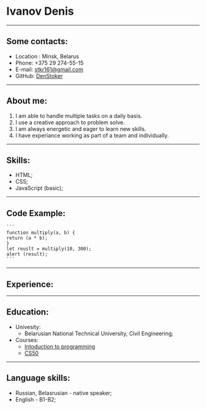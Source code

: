  # Ivanov Denis
------------------------------------------------------------------------------------------
 ## Some contacts:
   * Location : Minsk, Belarus
   * Phone: +375 29 274-55-15
   * E-mail: stkr161@gmail.com
   * GitHub: [DenStoker](https://github.com/DenStoker)
-----------------------------------------------------------------  
 ## About me:
   1. I am able to handle multiple tasks on a daily basis.
   2. I use a creative approach to problem solve.
   3. I am always energetic and eager to learn new skills.
   4. I have experiance working as part of a team and individually.
-----------------------------------------------------------------------
 ## Skills: 
   * HTML;
   * CSS;
   * JavaScript (basic);
------------------------------------------------------------------------
 ## Code Example:
    ```
    function multiply(a, b) {
    return (a * b);
    }
    let reuslt = multiply(10, 300);
    alert (result);
    ```
-------------------------------------------------------------------------------
 ## Experience:

---------------------------------------------------------------------------------
 ## Education:
   * Univesity: 
     - Belarusian National Technical University, Civil Engineering;
   * Courses:
     - [Intoduction to programming](https://ru.hexlet.io/courses/introduction_to_programming) 
     - [CS50](https://www.youtube.com/c/cs50)   
--------------------------------------------------------------------------------------------------
 ## Language skills:
   * Russian, Belasrusian - native speaker;
   * English - B1-B2;

